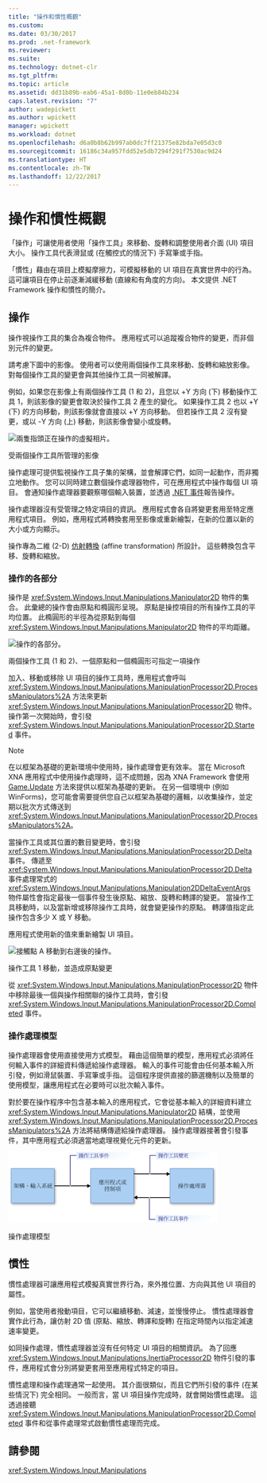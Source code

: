 ```yaml
---
title: "操作和慣性概觀"
ms.custom: 
ms.date: 03/30/2017
ms.prod: .net-framework
ms.reviewer: 
ms.suite: 
ms.technology: dotnet-clr
ms.tgt_pltfrm: 
ms.topic: article
ms.assetid: dd31b89b-eab6-45a1-8d0b-11e0eb84b234
caps.latest.revision: "7"
author: wadepickett
ms.author: wpickett
manager: wpickett
ms.workload: dotnet
ms.openlocfilehash: d6a0b8b62b997ab0dc7ff21375e82bda7e05d3c0
ms.sourcegitcommit: 16186c34a957fdd52e5db7294f291f7530ac9d24
ms.translationtype: HT
ms.contentlocale: zh-TW
ms.lasthandoff: 12/22/2017
---
```

# <a name="manipulations-and-inertia-overview"></a>操作和慣性概觀
「操作」可讓使用者使用「操作工具」來移動、旋轉和調整使用者介面 (UI) 項目大小。 操作工具代表滑鼠或 (在觸控式的情況下) 手寫筆或手指。  
  
 「慣性」藉由在項目上模擬摩擦力，可模擬移動的 UI 項目在真實世界中的行為。 這可讓項目在停止前逐漸減緩移動 (直線和有角度的方向)。 本文提供 .NET Framework 操作和慣性的簡介。  
  
## <a name="manipulations"></a>操作  
 操作視操作工具的集合為複合物件。 應用程式可以追蹤複合物件的變更，而非個別元件的變更。  
  
 請考慮下圖中的影像。 使用者可以使用兩個操作工具來移動、旋轉和縮放影像。 對每個操作工具的變更會與其他操作工具一同被解譯。  
  
 例如，如果您在影像上有兩個操作工具 (1 和 2)，且您以 +Y 方向 (下) 移動操作工具 1，則該影像的變更會取決於操作工具 2 產生的變化。 如果操作工具 2 也以 +Y (下) 的方向移動，則該影像就會直接以 +Y 方向移動。 但若操作工具 2 沒有變更，或以 -Y 方向 (上) 移動，則該影像會變小或旋轉。  
  
 ![兩隻指頭正在操作的虛擬相片。](../../../docs/framework/common-client-technologies/media/manipulation-resize.png "Manipulation_Resize")  
  
 受兩個操作工具所管理的影像  
  
 操作處理可提供監視操作工具子集的架構，並會解譯它們，如同一起動作，而非獨立地動作。 您可以同時建立數個操作處理器物件，可在應用程式中操作每個 UI 項目。 會通知操作處理器要觀察哪個輸入裝置，並透過 [.NET 事件](http://msdn.microsoft.com/library/17sde2xt.aspx)報告操作。  
  
 操作處理器沒有受管理之特定項目的資訊。 應用程式會各自將變更套用至特定應用程式項目。 例如，應用程式將轉換套用至影像或重新繪製，在新的位置以新的大小或方向顯示。  
  
 操作專為二維 (2-D) [仿射轉換](http://msdn.microsoft.com/library/ms533810\(VS.85\).aspx) (affine transformation) 所設計。 這些轉換包含平移、旋轉和縮放。  
  
### <a name="parts-of-a-manipulation"></a>操作的各部分  
 操作是 <xref:System.Windows.Input.Manipulations.Manipulator2D> 物件的集合。 此彙總的操作會由原點和橢圓形呈現。 原點是操控項目的所有操作工具的平均位置。 此橢圓形的半徑為從原點到每個 <xref:System.Windows.Input.Manipulations.Manipulator2D> 物件的平均距離。  
  
 ![操作的各部分。](../../../docs/framework/common-client-technologies/media/manipulation-definition.png "Manipulation_Definition")  
  
 兩個操作工具 (1 和 2)、一個原點和一個橢圓形可指定一項操作  
  
 加入、移動或移除 UI 項目的操作工具時，應用程式會呼叫 <xref:System.Windows.Input.Manipulations.ManipulationProcessor2D.ProcessManipulators%2A> 方法來更新 <xref:System.Windows.Input.Manipulations.ManipulationProcessor2D> 物件。 操作第一次開始時，會引發 <xref:System.Windows.Input.Manipulations.ManipulationProcessor2D.Started> 事件。  
  
> [!NOTE]
>  在以框架為基礎的更新環境中使用時，操作處理會更有效率。 當在 Microsoft XNA 應用程式中使用操作處理時，這不成問題，因為 XNA Framework 會使用 [Game.Update](http://msdn.microsoft.com/library/microsoft.xna.framework.game.update.aspx) 方法來提供以框架為基礎的更新。 在另一個環境中 (例如 WinForms)，您可能會需要提供您自己以框架為基礎的邏輯，以收集操作，並定期以批次方式傳送到 <xref:System.Windows.Input.Manipulations.ManipulationProcessor2D.ProcessManipulators%2A>。  
  
 當操作工具或其位置的數目變更時，會引發 <xref:System.Windows.Input.Manipulations.ManipulationProcessor2D.Delta> 事件。 傳遞至 <xref:System.Windows.Input.Manipulations.ManipulationProcessor2D.Delta> 事件處理常式的 <xref:System.Windows.Input.Manipulations.Manipulation2DDeltaEventArgs> 物件屬性會指定最後一個事件發生後原點、縮放、旋轉和轉譯的變更。 當操作工具移動時，以及當新增或移除操作工具時，就會變更操作的原點。 轉譯值指定此操作包含多少 X 或 Y 移動。  
  
 應用程式使用新的值來重新繪製 UI 項目。  
  
 ![接觸點 A 移動到右邊後的操作。](../../../docs/framework/common-client-technologies/media/manipulation-changed.png "Manipulation_Changed")  
  
 操作工具 1 移動，並造成原點變更  
  
 從 <xref:System.Windows.Input.Manipulations.ManipulationProcessor2D> 物件中移除最後一個與操作相關聯的操作工具時，會引發 <xref:System.Windows.Input.Manipulations.ManipulationProcessor2D.Completed> 事件。  
  
### <a name="the-manipulation-processing-model"></a>操作處理模型  
 操作處理器會使用直接使用方式模型。 藉由這個簡單的模型，應用程式必須將任何輸入事件的詳細資料傳遞給操作處理器。 輸入的事件可能會由任何基本輸入所引發，例如滑鼠裝置、手寫筆或手指。 這個程序提供直接的篩選機制以及簡單的使用模型，讓應用程式在必要時可以批次輸入事件。  
  
 對於要在操作程序中包含基本輸入的應用程式，它會從基本輸入的詳細資料建立 <xref:System.Windows.Input.Manipulations.Manipulator2D> 結構，並使用 <xref:System.Windows.Input.Manipulations.ManipulationProcessor2D.ProcessManipulators%2A> 方法將結構傳遞給操作處理器。 操作處理器接著會引發事件，其中應用程式必須適當地處理視覺化元件的更新。  
  
 ![操作直接使用方式模型的流程。](../../../docs/framework/common-client-technologies/media/manipulation-flow.png "Manipulation_Flow")  
  
 操作處理模型  
  
## <a name="inertia"></a>慣性  
 慣性處理器可讓應用程式模擬真實世界行為，來外推位置、方向與其他 UI 項目的屬性。  
  
 例如，當使用者撥動項目，它可以繼續移動、減速，並慢慢停止。 慣性處理器會實作此行為，讓仿射 2D 值 (原點、縮放、轉譯和旋轉) 在指定時間內以指定減速速率變更。  
  
 如同操作處理，慣性處理器並沒有任何特定 UI 項目的相關資訊。 為了回應 <xref:System.Windows.Input.Manipulations.InertiaProcessor2D> 物件引發的事件，應用程式會分別將變更套用至應用程式特定的項目。  
  
 慣性處理和操作處理通常一起使用。 其介面很類似，而且它們所引發的事件 (在某些情況下) 完全相同。 一般而言，當 UI 項目操作完成時，就會開始慣性處理。 這透過接聽 <xref:System.Windows.Input.Manipulations.ManipulationProcessor2D.Completed> 事件和從事件處理常式啟動慣性處理而完成。  
  
## <a name="see-also"></a>請參閱  
 <xref:System.Windows.Input.Manipulations>
